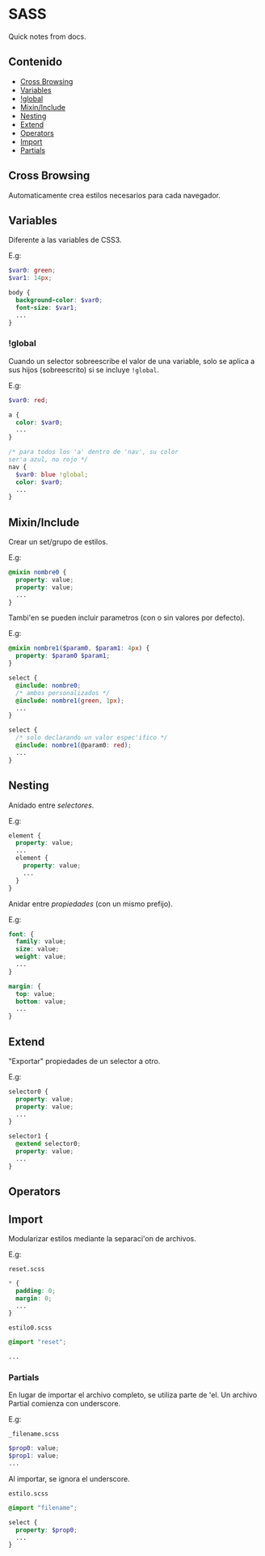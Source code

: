 # SASS

Quick notes from docs.

## Contenido

- [Cross Browsing](#Cross-Browsing)
- [Variables](#Variables)
- [!global](#!global)
- [Mixin/Include](#Mixin/Include)
- [Nesting](#Nesting)
- [Extend](#Extend)
- [Operators](#Operators)
- [Import](#Import)
- [Partials](#Partials)

## Cross Browsing

Automaticamente crea estilos necesarios para cada navegador.

## Variables

Diferente a las variables de CSS3.

E.g:

```SCSS
$var0: green;
$var1: 14px;

body {
  background-color: $var0;
  font-size: $var1;
  ...
}
```

### !global

Cuando un selector sobreescribe el valor de una variable, solo se aplica a sus hijos (sobreescrito) si se incluye `!global`.

E.g:

```SCSS
$var0: red;

a {
  color: $var0;
  ...
}

/* para todos los 'a' dentro de 'nav', su color
ser'a azul, no rojo */
nav {
  $var0: blue !global;
  color: $var0;
  ...
}
```

## Mixin/Include

Crear un set/grupo de estilos.

E.g:

```SCSS
@mixin nombre0 {
  property: value;
  property: value;
  ...
}
```

Tambi'en se pueden incluir parametros (con o sin valores por defecto).

E.g:

```SCSS
@mixin nombre1($param0, $param1: 4px) {
  property: $param0 $param1;
}

select {
  @include: nombre0;
  /* ambos personalizados */
  @include: nombre1(green, 1px);
  ...
}

select {
  /* solo declarando un valor espec'ifico */
  @include: nombre1(@param0: red);
  ...
}
```

## Nesting

Anidado entre *selectores*.

E.g:

```SCSS
element {
  property: value;
  ...
  element {
    property: value;
    ...
  }
}
```

Anidar entre *propiedades* (con un mismo prefijo).

E.g:

```SCSS
font: {
  family: value;
  size: value;
  weight: value;
  ...
}

margin: {
  top: value;
  bottom: value;
  ...
}
```

## Extend

"Exportar" propiedades de un selector a otro.

E.g:

```SCSS
selector0 {
  property: value;
  property: value;
  ...
}

selector1 {
  @extend selector0;
  property: value;
  ...
}
```

## Operators

## Import

Modularizar estilos mediante la separaci'on de archivos.

E.g:

`reset.scss`

```SCSS
* {
  padding: 0;
  margin: 0;
  ...
}
```

`estilo0.scss`

```SCSS
@import "reset";

...
```

### Partials

En lugar de importar el archivo completo, se utiliza parte de 'el.
Un archivo Partial comienza con underscore.

E.g:

`_filename.scss`

```SCSS
$prop0: value;
$prop1: value;
...
```

Al importar, se ignora el underscore.

`estilo.scss`

```SCSS
@import "filename";

select {
  property: $prop0;
  ...
}
```
